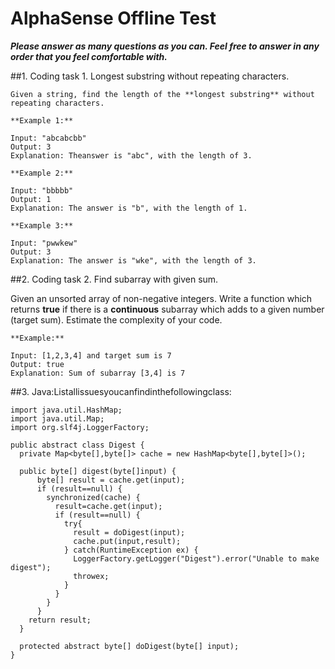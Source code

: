 # AlphaSense Offline Test

**_Please answer as many questions as you can. Feel free to answer in any order that you feel comfortable with._**

##1. Coding task 1. Longest substring without repeating characters.
  
    Given a string, find the length of the **longest substring** without repeating characters.
 
    **Example 1:**
    
    Input: "abcabcbb"
    Output: 3
    Explanation: Theanswer is "abc", with the length of 3.
   
    **Example 2:**
    
    Input: "bbbbb"
    Output: 1
    Explanation: The answer is "b", with the length of 1.

    **Example 3:**
    
    Input: "pwwkew"
    Output: 3
    Explanation: The answer is "wke", with the length of 3.

##2. Coding task 2. Find subarray with given sum.
   
   Given an unsorted array of non-negative integers. Write a function which returns **true** if there is a **continuous** subarray
   which adds to a given number (target sum). Estimate the complexity of your code.

    **Example:**
    
    Input: [1,2,3,4] and target sum is 7
    Output: true
    Explanation: Sum of subarray [3,4] is 7

##3. Java:Listallissuesyoucanfindinthefollowingclass:
```$java
import java.util.HashMap;
import java.util.Map;
import org.slf4j.LoggerFactory;

public abstract class Digest {
  private Map<byte[],byte[]> cache = new HashMap<byte[],byte[]>();

  public byte[] digest(byte[]input) {
      byte[] result = cache.get(input);
      if (result==null) {
        synchronized(cache) {
          result=cache.get(input);
          if (result==null) {
            try{
              result = doDigest(input);
              cache.put(input,result);
            } catch(RuntimeException ex) {
              LoggerFactory.getLogger("Digest").error("Unable to make digest");
              throwex;
            }
          }
        }
      }
    return result;
  }

  protected abstract byte[] doDigest(byte[] input);
}
```